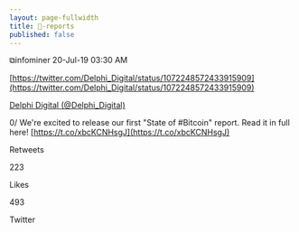 ```yaml
---
layout: page-fullwidth
title: 🧾-reports
published: false
---
```


⧉infominer 20-Jul-19 03:30 AM

[https://twitter.com/Delphi_Digital/status/1072248572433915909](https://twitter.com/Delphi_Digital/status/1072248572433915909)

[Delphi Digital (@Delphi_Digital)](https://twitter.com/Delphi_Digital)

0/ We're excited to release our first "State of #Bitcoin" report. Read it in full here! [https://t.co/xbcKCNHsgJ](https://t.co/xbcKCNHsgJ)

Retweets

223

Likes

493

Twitter